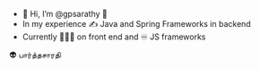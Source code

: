- 👋 Hi, I’m @gpsarathy 🐶
- In my experience ✍️ Java and Spring Frameworks in backend 
- Currently 👨🏻‍💻 on front end and ♾ JS frameworks

👽 பார்த்தசாரதி
<!---
gpsarathy/gpsarathy is a ✨ special ✨ repository because its `README.md` (this file) appears on your GitHub profile.
You can click the Preview link to take a look at your changes.
- 👀 I’m interested in ...
- 🌱 I’m currently learning ...
- 💞️ I’m looking to collaborate on ...
- 📫 How to reach me ...
--->
